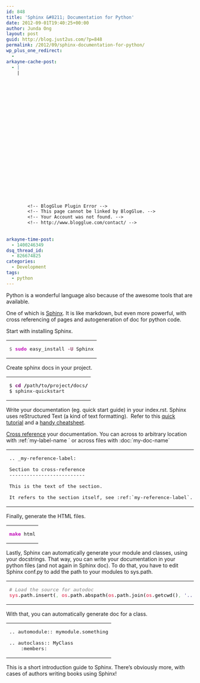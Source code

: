```yaml
---
id: 848
title: 'Sphinx &#8211; Documentation for Python'
date: 2012-09-01T19:40:25+00:00
author: Junda Ong
layout: post
guid: http://blog.just2us.com/?p=848
permalink: /2012/09/sphinx-documentation-for-python/
wp_plus_one_redirect:
  - 
arkayne-cache-post:
  - |
    |
        
        
        
        
        
        
        
        
        
        
        
        
        
        
        
        
        
        
        
        
        
        
        
        <!-- BlogGlue Plugin Error -->
        <!-- This page cannot be linked by BlogGlue. -->
        <!-- Your Account was not found. -->
        <!-- http://www.blogglue.com/contact/ -->
        
        
arkayne-time-post:
  - 1400246349
dsq_thread_id:
  - 826674825
categories:
  - Development
tags:
  - python
---
```

Python is a wonderful language also because of the awesome tools that are available.

One of which is <a href="http://sphinx.pocoo.org/" onclick="__gaTracker('send', 'event', 'outbound-article', 'http://sphinx.pocoo.org/', 'Sphinx');">Sphinx</a>. It is like markdown, but even more powerful, with cross referencing of pages and autogeneration of doc for python code.

Start with installing Sphinx.

<div class="wp_syntax">
  <table>
    <tr>
      <td class="code">
        <pre class="bash" style="font-family:monospace;"><span style="color: #666666;">$ </span><span style="color: #c20cb9; font-weight: bold;">sudo</span> easy_install <span style="color: #660033;">-U</span> Sphinx</pre>
      </td>
    </tr>
  </table>
</div>

Create sphinx docs in your project.

<div class="wp_syntax">
  <table>
    <tr>
      <td class="code">
        <pre class="bash" style="font-family:monospace;">$ <span style="color: #7a0874; font-weight: bold;">cd</span> <span style="color: #000000; font-weight: bold;">/</span>path<span style="color: #000000; font-weight: bold;">/</span>to<span style="color: #000000; font-weight: bold;">/</span>project<span style="color: #000000; font-weight: bold;">/</span>docs<span style="color: #000000; font-weight: bold;">/</span>
$ sphinx-quickstart</pre>
      </td>
    </tr>
  </table>
</div>

Write your documentation (eg. quick start guide) in your index.rst. Sphinx uses reStructured Text (a kind of text formatting).  Refer to this <a href="http://thomas-cokelaer.info/tutorials/sphinx/rest_syntax.html" onclick="__gaTracker('send', 'event', 'outbound-article', 'http://thomas-cokelaer.info/tutorials/sphinx/rest_syntax.html', 'quick tutorial');">quick tutorial</a> and a <a href="https://github.com/ralsina/rst-cheatsheet" onclick="__gaTracker('send', 'event', 'outbound-article', 'https://github.com/ralsina/rst-cheatsheet', 'handy cheatsheet');">handy cheatsheet</a>.

<a href="http://sphinx.pocoo.org/markup/inline.html#cross-referencing-syntax" onclick="__gaTracker('send', 'event', 'outbound-article', 'http://sphinx.pocoo.org/markup/inline.html#cross-referencing-syntax', 'Cross reference');">Cross reference</a> your documentation. You can across to arbitrary location with :ref:\`my-label-name \` or across files with :doc:\`my-doc-name\`

<div class="wp_syntax">
  <table>
    <tr>
      <td class="code">
        <pre class="html" style="font-family:monospace;">.. _my-reference-label:
&nbsp;
Section to cross-reference
--------------------------
&nbsp;
This is the text of the section.
&nbsp;
It refers to the section itself, see :ref:`my-reference-label`.</pre>
      </td>
    </tr>
  </table>
</div>

Finally, generate the HTML files.

<div class="wp_syntax">
  <table>
    <tr>
      <td class="code">
        <pre class="bash" style="font-family:monospace;"><span style="color: #c20cb9; font-weight: bold;">make</span> html</pre>
      </td>
    </tr>
  </table>
</div>

Lastly, Sphinx can automatically generate your module and classes, using your docstrings. That way, you can write your documentation in your python files (and not again in Sphinx doc). To do that, you have to edit Sphinx conf.py to add the path to your modules to sys.path.

<div class="wp_syntax">
  <table>
    <tr>
      <td class="code">
        <pre class="python" style="font-family:monospace;"><span style="color: #808080; font-style: italic;"># Load the source for autodoc</span>
<span style="color: #dc143c;">sys</span>.<span style="color: black;">path</span>.<span style="color: black;">insert</span><span style="color: black;">&#40;</span><span style="color: #ff4500;"></span><span style="color: #66cc66;">,</span> <span style="color: #dc143c;">os</span>.<span style="color: black;">path</span>.<span style="color: black;">abspath</span><span style="color: black;">&#40;</span><span style="color: #dc143c;">os</span>.<span style="color: black;">path</span>.<span style="color: black;">join</span><span style="color: black;">&#40;</span><span style="color: #dc143c;">os</span>.<span style="color: black;">getcwd</span><span style="color: black;">&#40;</span><span style="color: black;">&#41;</span><span style="color: #66cc66;">,</span> <span style="color: #483d8b;">'..'</span><span style="color: black;">&#41;</span><span style="color: black;">&#41;</span><span style="color: black;">&#41;</span></pre>
      </td>
    </tr>
  </table>
</div>

With that, you can automatically generate doc for a class.

<div class="wp_syntax">
  <table>
    <tr>
      <td class="code">
        <pre class="html" style="font-family:monospace;">.. automodule:: mymodule.something
&nbsp;
.. autoclass:: MyClass
    :members:</pre>
      </td>
    </tr>
  </table>
</div>

This is a short introduction guide to Sphinx. There&#8217;s obviously more, with cases of authors writing books using Sphinx!

<div style="font-size:0px;height:0px;line-height:0px;margin:0;padding:0;clear:both">
</div>